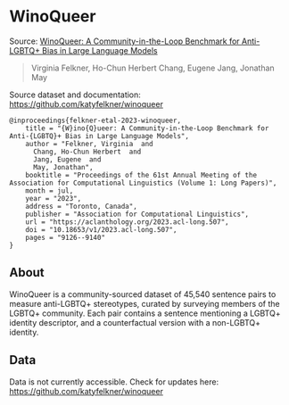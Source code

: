 # WinoQueer

Source: [WinoQueer: A Community-in-the-Loop Benchmark for Anti-LGBTQ+ Bias in Large Language Models](https://aclanthology.org/2023.acl-long.507/)
>Virginia Felkner, Ho-Chun Herbert Chang, Eugene Jang, Jonathan May

Source dataset and documentation: https://github.com/katyfelkner/winoqueer

```
@inproceedings{felkner-etal-2023-winoqueer,
    title = "{W}ino{Q}ueer: A Community-in-the-Loop Benchmark for Anti-{LGBTQ}+ Bias in Large Language Models",
    author = "Felkner, Virginia  and
      Chang, Ho-Chun Herbert  and
      Jang, Eugene  and
      May, Jonathan",
    booktitle = "Proceedings of the 61st Annual Meeting of the Association for Computational Linguistics (Volume 1: Long Papers)",
    month = jul,
    year = "2023",
    address = "Toronto, Canada",
    publisher = "Association for Computational Linguistics",
    url = "https://aclanthology.org/2023.acl-long.507",
    doi = "10.18653/v1/2023.acl-long.507",
    pages = "9126--9140"
}
```

## About

WinoQueer is a community-sourced dataset of 45,540 sentence pairs to measure anti-LGBTQ+ stereotypes, curated by surveying members of the LGBTQ+ community. Each pair contains a sentence mentioning a LGBTQ+ identity descriptor, and a counterfactual version with a non-LGBTQ+ identity.

## Data

Data is not currently accessible. Check for updates here: https://github.com/katyfelkner/winoqueer